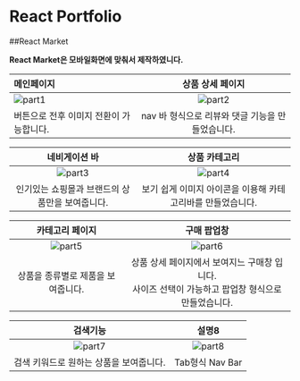 
# React Portfolio

##React Market

**React Market은 모바일화면에 맞춰서 제작하였니다.**

|메인페이지|상품 상세 페이지|
|:---|:---:|
|![part1](https://user-images.githubusercontent.com/54834533/158560344-98a95036-5d73-4fa8-a48a-e99823dac111.gif)|![part2](https://user-images.githubusercontent.com/54834533/158560437-57fffc10-55d7-4a8d-88c8-841d4e882a56.gif)|
| 버튼으로 전후 이미지 전환이 가능합니다.                                                                                        |nav 바 형식으로 리뷰와 댓글 기능을 만들었습니다.|

|네비게이션 바|상품 카테고리|
|:---:|:---:|
|![part3](https://user-images.githubusercontent.com/54834533/158560848-0228d990-dfcd-40cb-bda0-1001b47387f8.gif)|![part4](https://user-images.githubusercontent.com/54834533/158560886-7fce8870-e74a-4574-8f07-40b4c109d0a8.gif)|
|인기있는 쇼핑몰과 브랜드의 상품만을 보여줍니다.|보기 쉽게 이미지 아이콘을 이용해 카테고리바를 만들었습니다.|

|                                                    카테고리 페이지                                                     |                                                     구매 팝업창                                                      |
|:---------------------------------------------------------------------------------------------------------------:|:---------------------------------------------------------------------------------------------------------------:|
| ![part5](https://user-images.githubusercontent.com/54834533/158560899-77e7803f-7ebd-4136-9b6c-48d4ad5197aa.gif) | ![part6](https://user-images.githubusercontent.com/54834533/158560920-1ebfbcc9-f0b4-4c90-bad2-8b00e36d597f.gif) |
|                                               상품을 종류별로 제품을 보여줍니다.                                               |                             상품 상세 페이지에서 보여지느 구매창 입니다.<br/>사이즈 선택이 가능하고 팝업창 형식으로 만들었습니다.                              |

|검색기능|설명8|
|:---:|:---:|
|![part7](https://user-images.githubusercontent.com/54834533/158560933-cc57ac27-3942-43c1-98cb-80f070686bfb.gif)|![part8](https://user-images.githubusercontent.com/54834533/158560946-fedc7faf-9603-48aa-a3e3-4927fb60c002.gif)|
|검색 키워드로 원하는 상품을 보여줍니다.|Tab형식 Nav Bar|
